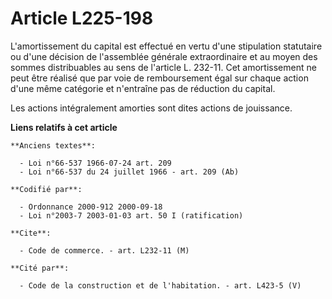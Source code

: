 # Article L225-198

L'amortissement du capital est effectué en vertu d'une stipulation statutaire ou d'une décision de l'assemblée générale
extraordinaire et au moyen des sommes distribuables au sens de l'article L. 232-11. Cet amortissement ne peut être réalisé
que par voie de remboursement égal sur chaque action d'une même catégorie et n'entraîne pas de réduction du capital.

Les actions intégralement amorties sont dites actions de jouissance.

**Liens relatifs à cet article**

	**Anciens textes**:

	  - Loi n°66-537 1966-07-24 art. 209
	  - Loi n°66-537 du 24 juillet 1966 - art. 209 (Ab)

	**Codifié par**:

	  - Ordonnance 2000-912 2000-09-18
	  - Loi n°2003-7 2003-01-03 art. 50 I (ratification)

	**Cite**:

	  - Code de commerce. - art. L232-11 (M)

	**Cité par**:

	  - Code de la construction et de l'habitation. - art. L423-5 (V)
